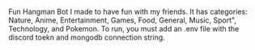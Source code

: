 Fun Hangman Bot I made to have fun with my friends. It has categories: Nature, Anime, Entertainment, Games, Food, General, Music, Sport", Technology, and Pokemon. To run, you must add an .env file with the discord toekn and mongodb connection string.
